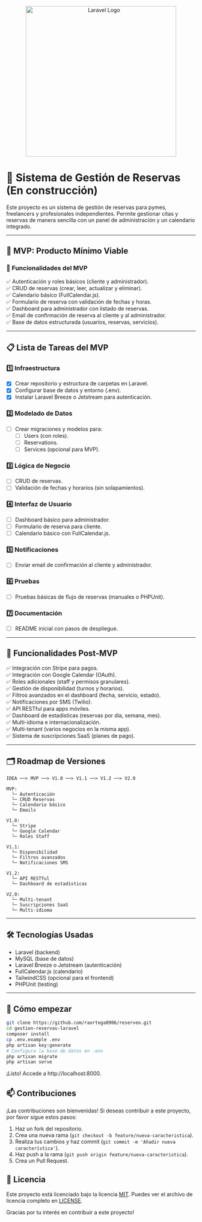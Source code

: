 <p align="center"><a href="https://laravel.com" target="_blank"><img src="https://raw.githubusercontent.com/laravel/art/master/logo-lockup/5%20SVG/2%20CMYK/1%20Full%20Color/laravel-logolockup-cmyk-red.svg" width="400" alt="Laravel Logo"></a></p>

# 📅 Sistema de Gestión de Reservas (En construcción)

Este proyecto es un sistema de gestión de reservas para pymes, freelancers y profesionales independientes. Permite gestionar citas y reservas de manera sencilla con un panel de administración y un calendario integrado.

---

## 🚀 MVP: Producto Mínimo Viable

### 🎯 Funcionalidades del MVP

✅ Autenticación y roles básicos (cliente y administrador).  
✅ CRUD de reservas (crear, leer, actualizar y eliminar).  
✅ Calendario básico (FullCalendar.js).  
✅ Formulario de reserva con validación de fechas y horas.  
✅ Dashboard para administrador con listado de reservas.  
✅ Email de confirmación de reserva al cliente y al administrador.  
✅ Base de datos estructurada (usuarios, reservas, servicios).

---

## 📋 Lista de Tareas del MVP

### 1️⃣ Infraestructura
- [X] Crear repositorio y estructura de carpetas en Laravel.
- [X] Configurar base de datos y entorno (.env).
- [X] Instalar Laravel Breeze o Jetstream para autenticación.

### 2️⃣ Modelado de Datos
- [ ] Crear migraciones y modelos para:
  - [ ] Users (con roles).
  - [ ] Reservations.
  - [ ] Services (opcional para MVP).

### 3️⃣ Lógica de Negocio
- [ ] CRUD de reservas.
- [ ] Validación de fechas y horarios (sin solapamientos).

### 4️⃣ Interfaz de Usuario
- [ ] Dashboard básico para administrador.
- [ ] Formulario de reserva para cliente.
- [ ] Calendario básico con FullCalendar.js.

### 5️⃣ Notificaciones
- [ ] Enviar email de confirmación al cliente y administrador.

### 6️⃣ Pruebas
- [ ] Pruebas básicas de flujo de reservas (manuales o PHPUnit).

### 7️⃣ Documentación
- [ ] README inicial con pasos de despliegue.

---

## 🌱 Funcionalidades Post-MVP

✅ Integración con Stripe para pagos.  
✅ Integración con Google Calendar (OAuth).  
✅ Roles adicionales (staff y permisos granulares).  
✅ Gestión de disponibilidad (turnos y horarios).  
✅ Filtros avanzados en el dashboard (fecha, servicio, estado).  
✅ Notificaciones por SMS (Twilio).  
✅ API RESTful para apps móviles.  
✅ Dashboard de estadísticas (reservas por día, semana, mes).  
✅ Multi-idioma e internacionalización.  
✅ Multi-tenant (varios negocios en la misma app).  
✅ Sistema de suscripciones SaaS (planes de pago).

---

## 🗂️ Roadmap de Versiones

```text
IDEA ──> MVP ──> V1.0 ──> V1.1 ──> V1.2 ──> V2.0

MVP:
  └─ Autenticación
  └─ CRUD Reservas
  └─ Calendario básico
  └─ Emails

V1.0:
  └─ Stripe
  └─ Google Calendar
  └─ Roles Staff

V1.1:
  └─ Disponibilidad
  └─ Filtros avanzados
  └─ Notificaciones SMS

V1.2:
  └─ API RESTful
  └─ Dashboard de estadísticas

V2.0:
  └─ Multi-tenant
  └─ Suscripciones SaaS
  └─ Multi-idioma
```

---

## 🛠️ Tecnologías Usadas

- Laravel (backend)
- MySQL (base de datos)
- Laravel Breeze o Jetstream (autenticación)
- FullCalendar.js (calendario)
- TailwindCSS (opcional para el frontend)
- PHPUnit (testing)

---

## 🚀 Cómo empezar

```bash
git clone https://github.com/raortega8906/reserveo.git
cd gestion-reservas-laravel
composer install
cp .env.example .env
php artisan key:generate
# Configura la base de datos en .env
php artisan migrate
php artisan serve
```
¡Listo! Accede a http://localhost:8000.

## 📫 Contribuciones

¡Las contribuciones son bienvenidas! Si deseas contribuir a este proyecto, por favor sigue estos pasos:

1. Haz un fork del repositorio.
2. Crea una nueva rama (`git checkout -b feature/nueva-caracteristica`).
3. Realiza tus cambios y haz commit (`git commit -m 'Añadir nueva característica'`).
4. Haz push a la rama (`git push origin feature/nueva-caracteristica`).
5. Crea un Pull Request.

## 📄 Licencia

Este proyecto está licenciado bajo la licencia [MIT](https://opensource.org/licenses/MIT). Puedes ver el archivo de licencia completo en [LICENSE](LICENSE).

Gracias por tu interés en contribuir a este proyecto!